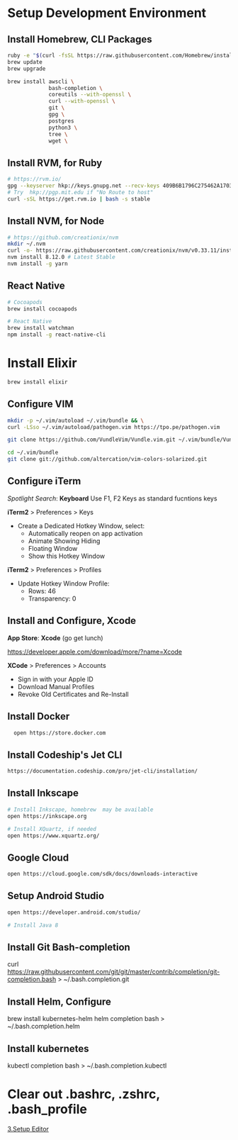 # Setup Development Environment

## Install Homebrew, CLI Packages

```bash
ruby -e "$(curl -fsSL https://raw.githubusercontent.com/Homebrew/install/master/install)"
brew update
brew upgrade

brew install awscli \
             bash-completion \
             coreutils --with-openssl \
             curl --with-openssl \
             git \
             gpg \
             postgres
             python3 \
             tree \
             wget \
```

## Install RVM, for Ruby

```bash
# https://rvm.io/
gpg --keyserver hkp://keys.gnupg.net --recv-keys 409B6B1796C275462A1703113804BB82D39DC0E3
# Try  hkp://pgp.mit.edu if "No Route to host"
curl -sSL https://get.rvm.io | bash -s stable
```

## Install NVM, for Node

```bash
# https://github.com/creationix/nvm
mkdir ~/.nvm
curl -o- https://raw.githubusercontent.com/creationix/nvm/v0.33.11/install.sh | bash
nvm install 8.12.0 # Latest Stable
nvm install -g yarn

```

## React Native

```bash
# Cocoapods
brew install cocoapods

# React Native
brew install watchman
npm install -g react-native-cli
```

# Install Elixir

```bash
brew install elixir
```

## Configure VIM

```bash
mkdir -p ~/.vim/autoload ~/.vim/bundle && \
curl -LSso ~/.vim/autoload/pathogen.vim https://tpo.pe/pathogen.vim

git clone https://github.com/VundleVim/Vundle.vim.git ~/.vim/bundle/Vundle.vim

cd ~/.vim/bundle
git clone git://github.com/altercation/vim-colors-solarized.git
```

## Configure iTerm

_Spotlight Search_: **Keyboard**
Use F1, F2 Keys as standard fucntions keys

**iTerm2** > Preferences > Keys

- Create a Dedicated Hotkey Window, select:
  - Automatically reopen on app activation
  - Animate Showing Hiding
  - Floating Window
  - Show this Hotkey Window

**iTerm2** > Preferences > Profiles

- Update Hotkey Window Profile:
  - Rows: 46
  - Transparency: 0

## Install and Configure, Xcode

__App Store__: **Xcode** (go get lunch)

https://developer.apple.com/download/more/?name=Xcode

**XCode** > Preferences > Accounts

- Sign in with your Apple ID
- Download Manual Profiles
- Revoke Old Certificates and Re-Install

## Install Docker

```bash
  open https://store.docker.com
```

## Install Codeship's Jet CLI

```bash
https://documentation.codeship.com/pro/jet-cli/installation/
```

## Install Inkscape

```bash
# Install Inkscape, homebrew  may be available
open https://inkscape.org

# Install XQuartz, if needed
open https://www.xquartz.org/
```

## Google Cloud

```bash
open https://cloud.google.com/sdk/docs/downloads-interactive
```

## Setup Android Studio

```bash
open https://developer.android.com/studio/

# Install Java 8
```

## Install Git Bash-completion

curl https://raw.githubusercontent.com/git/git/master/contrib/completion/git-completion.bash > ~/.bash.completion.git

## Install Helm, Configure

brew install kubernetes-helm
helm completion bash > ~/.bash.completion.helm

## Install kubernetes
<!-- Need kubtcl -->
kubectl completion bash > ~/.bash.completion.kubectl

# Clear out .bashrc, .zshrc, .bash_profile

[3.Setup Editor](/README/3.setup-editor.md)

